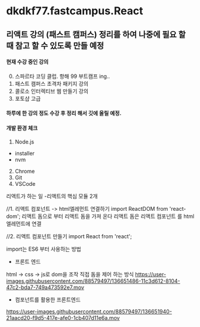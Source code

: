 # dkdkf77.fastcampus.React


## 리액트 강의 (패스트 캠퍼스) 정리를 하여 나중에 필요 할 때 참고 할 수 있도록 만들 예정

#### 현재 수강 중인 강의 
 
 0. 스파르타 코딩 클럽. 항해 99 부트캠프 ing..
 1. 패스트 캠퍼스 초격차 패키지 강의
 2. 콜로소 인터렉티브 웹 만들기 강의
 3. 포토샵 고급
 
 
#### 하루에 한 강의 정도 수강 후 정리 해서 깃에 올릴 예정.

#### 개발 환경 체크 
1. Node.js
 - installer
 - nvm
2. Chrome
3. Git
4. VSCode

리액트가 하는 일
-리액트의 핵심 모듈 2개

//1. 리액트 컴포넌트 -> html엘레먼트 연결하기 
import ReactDOM from 'react-dom';
리액트 돔으로 부터 리액트 돔을 가져 온다 
리액트 돔은 리액트 컴포넌트 를 html 엘레먼트에 연결

//2. 리액트 컴포넌트 만들기 
import React from 'react';

import는 ES6 부터 사용하는 방법 


- 프론트 엔드

html -> css -> js로 dom을 조작 
직접 돔을 제어 하는 방식
https://user-images.githubusercontent.com/88579497/136651486-11c3d612-8104-47c2-bda7-749a473592e7.mov


- 컴포넌트를 활용한 프론트엔드 

https://user-images.githubusercontent.com/88579497/136651940-21aacd20-f9d5-417e-afe0-1cb407d11e6a.mov










